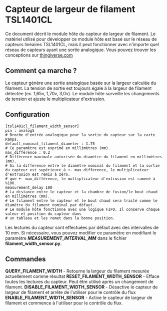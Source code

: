 # Capteur de largeur de filament TSL1401CL

Ce document décrit le module hôte du capteur de largeur de filament. Le matériel utilisé pour développer ce module hôte est basé sur le réseau de capteurs linéaires TSL1401CL, mais il peut fonctionner avec n'importe quel réseau de capteurs ayant une sortie analogique. Vous pouvez trouver les conceptions sur [thingiverse.com](https://www.thingiverse.com/search?q=filament%20width%20sensor)

## Comment ça marche ?

Le capteur génère une sortie analogique basée sur la largeur calculée du filament. La tension de sortie est toujours égale à la largeur de filament détectée (ex. 1,65v, 1,70v, 3,0v). Le module hôte surveille les changements de tension et ajuste le multiplicateur d'extrusion.

## Configuration

    [tsl1401cl_filament_width_sensor]
    pin : analog5
    # Broche d'entrée analogique pour la sortie du capteur sur la carte Ramps.
    default_nominal_filament_diameter : 1.75
    # Ce paramètre est exprimé en millimètres (mm).
    max_différence : 0.2
    # Différence maximale autorisée du diamètre du filament en millimètres (mm).
    # Si la différence entre le diamètre nominal du filament et la sortie du capteur est supérieure à +- max_difference, le multiplicateur d'extrusion est remis à zéro.
    # que +- max_différence, le multiplicateur d'extrusion est ramené à %100.
    measurement_delay 100
    # La distance entre le capteur et la chambre de fusion/le bout chaud en millimètres (mm).
    # Le filament entre le capteur et le bout chaud sera traité comme le diamètre du filament nominal par défaut.
    # Le module hôte fonctionne avec une logique FIFO. Il conserve chaque valeur et position du capteur dans
    # un tableau et les remet dans la bonne position.

Les lectures du capteur sont effectuées par défaut avec des intervalles de 10 mm. Si nécessaire, vous pouvez modifier ce paramètre en modifiant le paramètre ***MEASUREMENT_INTERVAL_MM*** dans le fichier **filament_width_sensor.py**.

## Commandes

**QUERY_FILAMENT_WIDTH** - Retourne la largeur du filament mesurée actuellement comme résultat **RESET_FILAMENT_WIDTH_SENSOR** - Efface toutes les lectures du capteur. Peut être utilisé après un changement de filament. **DISABLE_FILAMENT_WIDTH_SENSOR** - Désactive le capteur de largeur de filament et arrête de l'utiliser pour le contrôle du flux **ENABLE_FILAMENT_WIDTH_SENSOR** - Active le capteur de largeur de filament et commence à l'utiliser pour le contrôle du flux.
